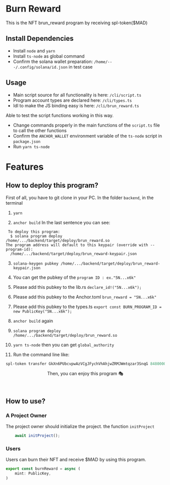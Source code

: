 # Burn Reward
This is the NFT brun_reward program by receiving spl-token($MAD)

## Install Dependencies
- Install `node` and `yarn`
- Install `ts-node` as global command
- Confirm the solana wallet preparation: `/home/---/.config/solana/id.json` in test case

## Usage
- Main script source for all functionality is here: `/cli/script.ts`
- Program account types are declared here: `/cli/types.ts`
- Idl to make the JS binding easy is here: `/cli/brun_reward.ts`

Able to test the script functions working in this way.
- Change commands properly in the main functions of the `script.ts` file to call the other functions
- Confirm the `ANCHOR_WALLET` environment variable of the `ts-node` script in `package.json`
- Run `yarn ts-node`

# Features

##  How to deploy this program?
First of all, you have to git clone in your PC.
In the folder `backend`, in the terminal 
1. `yarn`

2. `anchor build`
   In the last sentence you can see:  
```
 To deploy this program:
  $ solana program deploy /home/.../backend/target/deploy/brun_reward.so
The program address will default to this keypair (override with --program-id):
  /home/.../backend/target/deploy/brun_reward-keypair.json
```  
3. `solana-keygen pubkey /home/.../backend/target/deploy/brun_reward-keypair.json`
4. You can get the pubkey of the `program ID : ex."5N...x6k"`
5. Please add this pubkey to the lib.rs
  `declare_id!("5N...x6k");`
6. Please add this pubkey to the Anchor.toml
  `brun_reward = "5N...x6k"`
7. Please add this pubkey to the types.ts
  `export const BURN_PROGRAM_ID = new PublicKey("5N...x6k");`
  
8. `anchor build` again
9. `solana program deploy /home/.../backend/target/deploy/brun_reward.so`
10. `yarn ts-node` then  you can get `global_authority`
11. Run the command line like:
```powershell
spl-token transfer GkXn6PUbcvpwAzVCgJFychVhAhjwZRMJWmtqzar3SnqG 8480000 Gx...PNF9 --fund-recipient
```

<p align = "center">
Then, you can enjoy this program 🎭
</p>
</br>

## How to use?

### A Project Owner
The project owner should initialize the project. the function `initProject`
```js
    await initProject();
```

### Users
Users can burn their NFT and receive $MAD by using this program.

```js
export const burnReward = async (
    mint: PublicKey,
)
```
